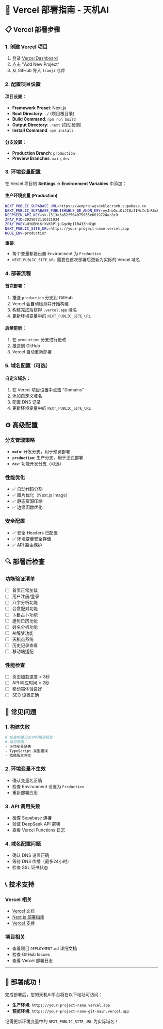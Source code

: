 # 🚀 Vercel 部署指南 - 天机AI

## 📋 Vercel 部署步骤

### 1. **创建 Vercel 项目**
1. 登录 [Vercel Dashboard](https://vercel.com/dashboard)
2. 点击 "Add New Project"
3. 从 GitHub 导入 `tianji` 仓库

### 2. **配置项目设置**

#### 项目设置：
- **Framework Preset**: Next.js
- **Root Directory**: `./` (项目根目录)
- **Build Command**: `npm run build`
- **Output Directory**: `.next` (自动检测)
- **Install Command**: `npm install`

#### 分支设置：
- **Production Branch**: `production`
- **Preview Branches**: `main`, `dev`

### 3. **环境变量配置**

在 Vercel 项目的 **Settings → Environment Variables** 中添加：

#### 生产环境变量 (Production)
```bash
NEXT_PUBLIC_SUPABASE_URL=https://wenprajwqscmklqcrsmh.supabase.co
NEXT_PUBLIC_SUPABASE_PUBLISHABLE_OR_ANON_KEY=eyJhbGciOiJIUzI1NiIsInR5cCI6IkpXVCJ9.eyJpc3MiOiJzdXBhYmFzZSIsInJlZiI6IndlbnByYWp3cXNjbWtscWNyc21oIiwicm9sZSI6ImFub24iLCJpYXQiOjE3NTQyOTQ1MDAsImV4cCI6MjA2OTg3MDUwMH0.1y5DowkCW_l0f4Lq2BgQei4lhvXd8fu13PFT87W4VH0
DEEPSEEK_API_KEY=sk-1513a3a52f564975935e6019724ac8c0
ZPAY_PID=2025072110321034
ZPAY_PKEY=UYUBMiKrXVKRPljuGgeRpIlR43ZnHCqH
NEXT_PUBLIC_SITE_URL=https://your-project-name.vercel.app
NODE_ENV=production
```

**重要**: 
- 每个变量都要设置 Environment 为 `Production`
- `NEXT_PUBLIC_SITE_URL` 需要在首次部署后更新为实际的 Vercel 域名

### 4. **部署流程**

#### 首次部署：
1. 推送 `production` 分支到 GitHub
2. Vercel 会自动检测并开始构建
3. 构建完成后获得 `.vercel.app` 域名
4. 更新环境变量中的 `NEXT_PUBLIC_SITE_URL`

#### 后续更新：
1. 在 `production` 分支进行更改
2. 推送到 GitHub
3. Vercel 自动重新部署

### 5. **域名配置（可选）**

#### 自定义域名：
1. 在 Vercel 项目设置中点击 "Domains"
2. 添加自定义域名
3. 配置 DNS 记录
4. 更新环境变量中的 `NEXT_PUBLIC_SITE_URL`

## ⚙️ 高级配置

### 分支管理策略
- **`main`**: 开发分支，用于预览部署
- **`production`**: 生产分支，用于正式部署
- **`dev`**: 功能开发分支（可选）

### 性能优化
- ✅ 自动代码分割
- ✅ 图片优化（Next.js Image）
- ✅ 静态资源压缩
- ✅ 边缘函数优化

### 安全配置
- ✅ 安全 Headers 已配置
- ✅ 环境变量安全存储
- ✅ API 路由保护

## 🔍 部署后检查

### 功能验证清单
- [ ] 首页正常加载
- [ ] 用户注册/登录
- [ ] 八字分析功能
- [ ] 合盘配对功能
- [ ] 卜卦占卜功能
- [ ] 运势日历功能
- [ ] 姓名分析功能
- [ ] AI解梦功能
- [ ] 天机点系统
- [ ] 历史记录查看
- [ ] 移动端适配

### 性能检查
- [ ] 页面加载速度 < 3秒
- [ ] API 响应时间 < 2秒
- [ ] 移动端体验良好
- [ ] SEO 设置正确

## 🚨 常见问题

### 1. 构建失败
```bash
# 检查构建日志中的错误信息
# 常见原因：
- 环境变量缺失
- TypeScript 类型错误
- 依赖版本冲突
```

### 2. 环境变量不生效
- 确认变量名正确
- 检查 Environment 设置为 `Production`
- 重新部署应用

### 3. API 调用失败
- 检查 Supabase 连接
- 验证 DeepSeek API 密钥
- 查看 Vercel Functions 日志

### 4. 域名配置问题
- 确认 DNS 设置正确
- 等待 DNS 传播（最多24小时）
- 检查 SSL 证书状态

## 📞 技术支持

### Vercel 相关
- [Vercel 文档](https://vercel.com/docs)
- [Next.js 部署指南](https://nextjs.org/docs/deployment)
- [Vercel 支持](https://vercel.com/support)

### 项目相关
- 查看项目 `DEPLOYMENT.md` 详细文档
- 检查 GitHub Issues
- 查看 Vercel 部署日志

---

## 🎉 部署成功！

完成部署后，您的天机AI平台将在以下地址可访问：
- **生产环境**: `https://your-project-name.vercel.app`
- **预览环境**: `https://your-project-name-git-main.vercel.app`

记得更新环境变量中的 `NEXT_PUBLIC_SITE_URL` 为实际域名！
